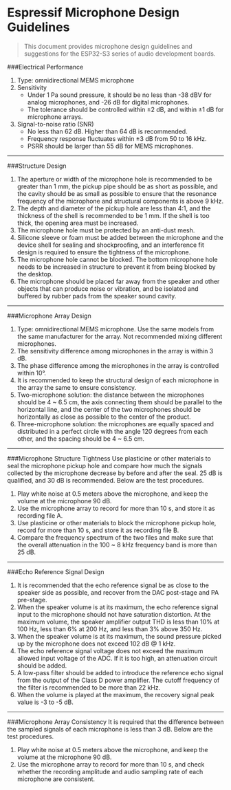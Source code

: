 # Espressif Microphone Design Guidelines
> This document provides microphone design guidelines and suggestions for the ESP32-S3 series of audio development boards.

###Electrical Performance
1. Type: omnidirectional MEMS microphone
2. Sensitivity
	- Under 1 Pa sound pressure, it should be no less than -38 dBV for analog microphones, and -26 dB for digital microphones. 
	- The tolerance should be controlled within ±2 dB, and within ±1 dB for microphone arrays.
3. Signal-to-noise ratio (SNR)
	- No less than 62 dB. Higher than 64 dB is recommended.
	- Frequency response fluctuates within ±3 dB from 50 to 16 kHz. 
	- PSRR should be larger than 55 dB for MEMS microphones.
		
---
###Structure Design
1. The aperture or width of the microphone hole is recommended to be greater than 1 mm, the pickup pipe should be as short as possible, and the cavity should be as small as possible to ensure that the resonance frequency of the microphone and structural components is above 9 kHz.
2. The depth and diameter of the pickup hole are less than 4:1, and the thickness of the shell is recommended to be 1 mm. If the shell is too thick, the opening area must be increased.
3. The microphone hole must be protected by an anti-dust mesh.
4. Silicone sleeve or foam must be added between the microphone and the device shell for sealing and shockproofing, and an interference fit design is required to ensure the tightness of the microphone.
5. The microphone hole cannot be blocked. The bottom microphone hole needs to be increased in structure to prevent it from being blocked by the desktop.
6. The microphone should be placed far away from the speaker and other objects that can produce noise or vibration, and be isolated and buffered by rubber pads from the speaker sound cavity.

---
###Microphone Array Design
1. Type: omnidirectional MEMS microphone. Use the same models from the same manufacturer for the array. Not recommended mixing different microphones.
2. The sensitivity difference among microphones in the array is within 3 dB.
3. The phase difference among the microphones in the array is controlled within 10°.
4. It is recommended to keep the structural design of each microphone in the array the same to ensure consistency.
5. Two-microphone solution: the distance between the microphones should be 4 ~ 6.5 cm, the axis connecting them should be parallel to the horizontal line, and the center of the two microphones should be horizontally as close as possible to the center of the product.
6. Three-microphone solution: the microphones are equally spaced and distributed in a perfect circle with the angle 120 degrees from each other, and the spacing should be 4 ~ 6.5 cm.

---
###Microphone Structure Tightness
Use plasticine or other materials to seal the microphone pickup hole and compare how much the signals collected by the microphone decrease by before and after the seal. 25 dB is qualified, and 30 dB is recommended. Below are the test procedures.

1. Play white noise at 0.5 meters above the microphone, and keep the volume at the microphone 90 dB. 
2. Use the microphone array to record for more than 10 s, and store it as recording file A.
3. Use plasticine or other materials to block the microphone pickup hole, record for more than 10 s, and store it as recording file B.
4. Compare the frequency spectrum of the two files and make sure that the overall attenuation in the 100 ~ 8 kHz frequency band is more than 25 dB.

---
###Echo Reference Signal Design
1. It is recommended that the echo reference signal be as close to the speaker side as possible, and recover from the DAC post-stage and PA pre-stage.
2. When the speaker volume is at its maximum, the echo reference signal input to the microphone should not have saturation distortion. At the maximum volume, the speaker amplifier output THD is less than 10% at 100 Hz, less than 6% at 200 Hz, and less than 3% above 350 Hz.
3. When the speaker volume is at its maximum, the sound pressure picked up by the microphone does not exceed 102 dB @ 1 kHz.
4. The echo reference signal voltage does not exceed the maximum allowed input voltage of the ADC. If it is too high, an attenuation circuit should be added.
5. A low-pass filter should be added to introduce the reference echo signal from the output of the Class D power amplifier. The cutoff frequency of the filter is recommended to be more than 22 kHz.
6. When the volume is played at the maximum, the recovery signal peak value is -3 to -5 dB.   

---                                                                                                                                          
###Microphone Array Consistency
It is required that the difference between the sampled signals of each microphone is less than 3 dB. Below are the test procedures.

1. Play white noise at 0.5 meters above the microphone, and keep the volume at the microphone 90 dB.
2. Use the microphone array to record for more than 10 s, and check whether the recording amplitude and audio sampling rate of each microphone are consistent.